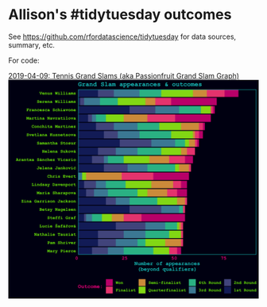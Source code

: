 # Allison's #tidytuesday outcomes 
See <https://github.com/rfordatascience/tidytuesday> for data sources, summary, etc. 

For code:

[2019-04-09: Tennis Grand Slams (aka Passionfruit Grand Slam Graph)](https://github.com/allisonhorst/allison-tidy-tuesdays/tree/master/2019-04-09]2019-04-09)
<img src="https://github.com/allisonhorst/allison-tidy-tuesdays/blob/master/images/my_tennis_plot.png" width="600">

